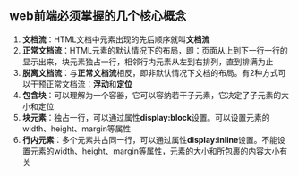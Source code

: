 ## web前端必须掌握的几个核心概念

1. **文档流**：HTML文档中元素出现的先后顺序就叫**文档流**
2. **正常文档流**：HTML元素的默认情况下的布局，即：页面从上到下一行一行的显示出来，块元素独占一行，相邻行内元素从左到右排列，直到排满为止
3. **脱离文档流**：与**正常文档流**相反，即非默认情况下文档的布局。有2种方式可以干预正常文档流：**浮动**和**定位** 
4. **包含块**：可以理解为一个容器，它可以容纳若干子元素，它决定了子元素的大小和定位
5. **块元素**：独占一行，可以通过属性**display:block**设置。可以设置元素的width、height、margin等属性
6. **行内元素**：多个元素共占同一行，可以通过属性**display:inline**设置。不能设置元素的width、height、margin等属性，元素的大小和所包裹的内容大小有关






